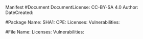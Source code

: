 Manifest
#Document
      DocumentLicense: CC-BY-SA 4.0
      Author: 
      DateCreated: 
      
#Package 
      Name: 
      SHA1: 
      CPE: 
      Licenses: 
      Vulnerabilities: 
      
#File
      Name:
      Licenses:
      Vulnerabilities:
	

